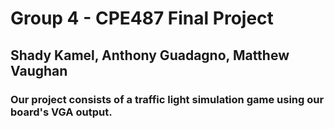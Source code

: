 # Group 4 - CPE487 Final Project
## Shady Kamel, Anthony Guadagno, Matthew Vaughan
### Our project consists of a traffic light simulation game using our board's VGA output. 
##### <SCREENSHOT WILL GO HERE>
###

